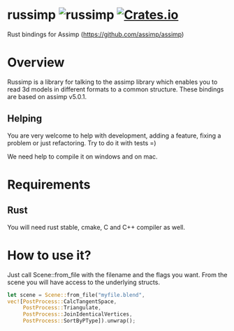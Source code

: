 # russimp ![russimp](https://github.com/jkvargas/russimp/workflows/russimp/badge.svg?branch=master) [![Crates.io](https://img.shields.io/crates/v/russimp.svg)](https://crates.io/crates/russimp)

Rust bindings for Assimp (https://github.com/assimp/assimp)

# Overview

Russimp is a library for talking to the assimp library which enables you to read 3d models in different formats to a common structure.
These bindings are based on assimp v5.0.1.

## Helping

You are very welcome to help with development, adding a feature, fixing a problem or just refactoring.
Try to do it with tests =)

We need help to compile it on windows and on mac.

# Requirements

## Rust

You will need rust stable, cmake, C and C++ compiler as well.

# How to use it?

Just call Scene::from_file with the filename and the flags you want. From the scene you will have access to the underlying structs.

```rust
let scene = Scene::from_file("myfile.blend",
vec![PostProcess::CalcTangentSpace,
     PostProcess::Triangulate,
     PostProcess::JoinIdenticalVertices,
     PostProcess::SortByPType]).unwrap();
```
